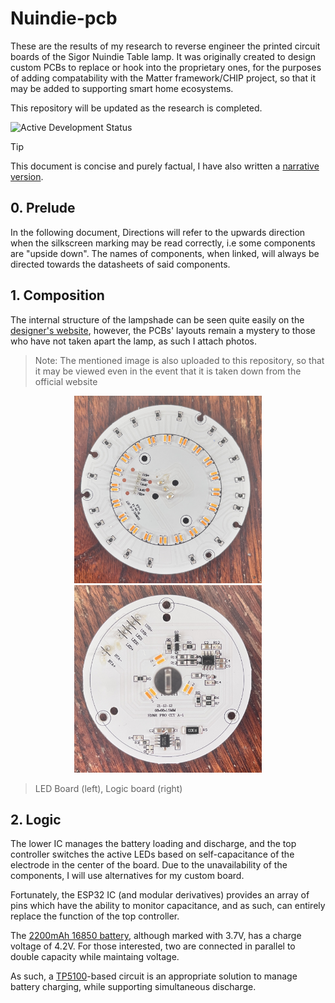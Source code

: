 # Nuindie-pcb

These are the results of my research to reverse engineer the printed circuit boards of the Sigor Nuindie Table lamp.
It was originally created to design custom PCBs to replace or hook into the proprietary ones, for the purposes of adding compatability with the Matter framework/CHIP project, so that it may be added to supporting smart home ecosystems.

This repository will be updated as the research is completed.

![Active Development Status](https://img.shields.io/badge/Status-Active_Development-green)

> [!TIP]
> This document is concise and purely factual, I have also written a [narrative version](insert_link).

## 0. Prelude

In the following document, Directions will refer to the upwards direction when the silkscreen marking may be read correctly, i.e some components are "upside down". The names of components, when linked, will always be directed towards the datasheets of said components.

## 1. Composition

The internal structure of the lampshade can be seen quite easily on the [designer's website](https://sigor.de/en/products/interior-lights#c201), however, the PCBs' layouts remain a mystery to those who have not taken apart the lamp, as such I attach photos.

> Note: The mentioned image is also uploaded to this repository, so that it may be viewed even in the event that it is taken down from the official website

<p align="middle">
  <img src="https://github.com/cph101/nuindie-pcb/blob/main/LED_Board.jpg?raw=true" alt="The LED board underside" height="300px" />
  <img src="https://github.com/cph101/nuindie-pcb/blob/main/Logic_Board.jpg?raw=true" alt="The logic board top side" height="300px" />
</p>

> LED Board (left), Logic board (right)

## 2. Logic

The lower IC manages the battery loading and discharge, and the top controller switches the active LEDs based on self-capacitance of the electrode in the center of the board. Due to the unavailability of the components, I will use alternatives for my custom board.

Fortunately, the ESP32 IC (and modular derivatives) provides an array of pins which have the ability to monitor capacitance, and as such, can entirely replace the function of the top controller.

The [2200mAh 16850 battery](https://www.akumulator.si/images/products/Baterija_li-ion_18650_2200mah.pdf), although marked with 3.7V, has a charge voltage of 4.2V. For those interested, two are connected in parallel to double capacity while maintaing voltage.

As such, a [TP5100](https://voltiq.ru/datasheets/TP5100-datashhet.pdf)-based circuit is an appropriate solution to manage battery charging, while supporting simultaneous discharge.

<!--
Considering the touch sensing, I will use the [TTP224N-BSB](https://www.sunrom.com/download/SUNROM-TTP224N-BSB_V3.1_EN.pdf) chip set to `Direct mode, CMOS active high output`, with SM set to single-key mode by connecting the pin to V<sub>SS</sub>/GND. All other pins (barring power and electrode-related) are left open.
-->
